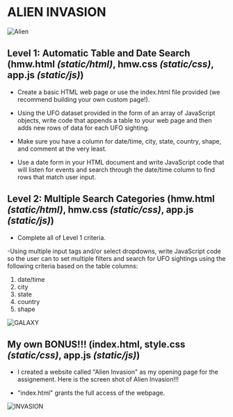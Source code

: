 # ALIEN INVASION
![Alien](https://img.thedailybeast.com/image/upload/c_crop,d_placeholder_euli9k,h_1687,w_3000,x_0,y_0/dpr_1.5/c_limit,w_1044/fl_lossy,q_auto/v1572055031/191024-axe-alien-invasion-tease_apajz2)
## Level 1: Automatic Table and Date Search (hmw.html _(static/html)_, hmw.css _(static/css)_, app.js _(static/js)_)

- Create a basic HTML web page or use the index.html file provided (we recommend building your own custom page!).

- Using the UFO dataset provided in the form of an array of JavaScript objects, write code that appends a table to your web page and then adds new rows of data for each UFO sighting.

- Make sure you have a column for date/time, city, state, country, shape, and comment at the very least.

- Use a date form in your HTML document and write JavaScript code that will listen for events and search through the date/time column to find rows that match user input.

## Level 2: Multiple Search Categories (hmw.html _(static/html)_, hmw.css _(static/css)_, app.js _(static/js)_)

- Complete all of Level 1 criteria.

-Using multiple input tags and/or select dropdowns, write JavaScript code so the user can to set multiple filters and search for UFO sightings using the following criteria based on the table columns:

1. date/time
2. city
3. state
4. country
5. shape

![GALAXY](https://images-na.ssl-images-amazon.com/images/I/71qLS8RFLnL._AC_SX679_.jpg)

## My own BONUS!!! (index.html, style.css _(static/css)_, app.js _(static/js)_)

- I created a website called "Alien Invasion" as my opening page for the assignement. Here is the screen shot of Alien Invasion!!!

- "index.html" grants the full access of the webpage.

![INVASION](https://github.com/brsylcn/javascript-challange/blob/master/static/images/aline_invasion_web.PNG)
